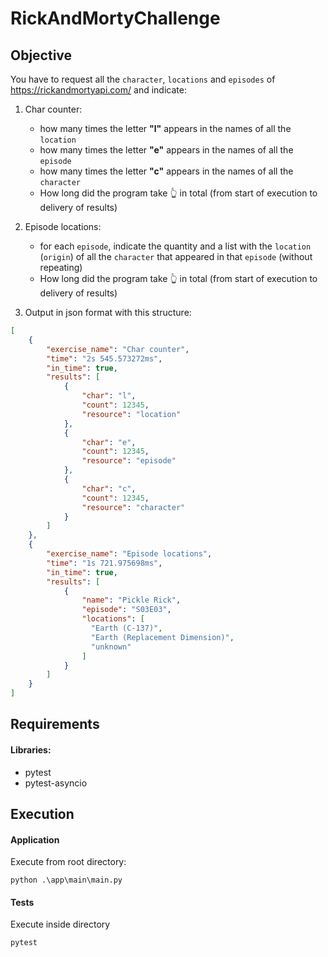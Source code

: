 # RickAndMortyChallenge

## Objective

You have to request all the `character`, `locations` and `episodes` of https://rickandmortyapi.com/ and indicate:

1. Char counter:
    - how many times the letter **"l"** appears in the names of all the `location`
    - how many times the letter **"e"** appears in the names of all the `episode`
    - how many times the letter **"c"** appears in the names of all the `character`
    - How long did the program take 👆 in total (from start of execution to delivery of results)

2. Episode locations:
    - for each `episode`, indicate the quantity and a list with the `location` (`origin`) of all the `character` that appeared in that `episode` (without repeating)
    - How long did the program take 👆 in total (from start of execution to delivery of results)

3. Output in json format with this structure:
```json
[
    {
        "exercise_name": "Char counter",
        "time": "2s 545.573272ms",
        "in_time": true,
        "results": [
            {
                "char": "l",
                "count": 12345,
                "resource": "location"
            },
            {
                "char": "e",
                "count": 12345,
                "resource": "episode"
            },
            {
                "char": "c",
                "count": 12345,
                "resource": "character"
            }
        ]
    },
    {
        "exercise_name": "Episode locations",
        "time": "1s 721.975698ms",
        "in_time": true,
        "results": [
            {
                "name": "Pickle Rick",
                "episode": "S03E03",
                "locations": [
                  "Earth (C-137)",
                  "Earth (Replacement Dimension)",
                  "unknown"
                ]
            }
        ]
    }
]
```


## Requirements

#### Libraries: 
- pytest
- pytest-asyncio


## Execution

#### Application

Execute from root directory:

```
python .\app\main\main.py
```

#### Tests

Execute inside directory

```
pytest
```
